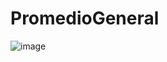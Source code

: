 # PromedioGeneral
![image](https://github.com/CodyMaster8/PromedioGeneral/assets/148461269/55385aef-1620-4580-9232-8d049d1559d2)
